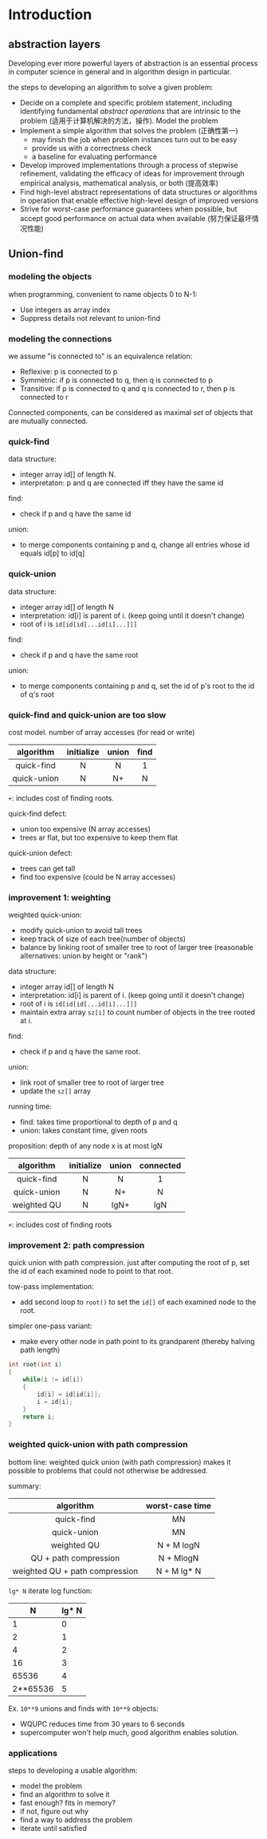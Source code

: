 # Introduction

## abstraction layers

Developing ever more powerful layers of abstraction is an essential process in computer science in general and in algorithm design in particular.

the steps to developing an algorithm to solve a given problem:

- Decide on a complete and specific problem statement, including identifying fundamental _abstract operations_ that are intrinsic to the problem (适用于计算机解决的方法，操作). Model the problem
- Implement a simple algorithm that solves the problem (正确性第一)
  - may finish the job when problem instances turn out to be easy
  - provide us with a correctness check
  - a baseline for evaluating performance
- Develop improved implementations through a process of stepwise refinement, validating the efficacy of ideas for improvement through empirical analysis, mathematical analysis, or both  (提高效率)
- Find high-level abstract representations of data structures or algorithms in operation that enable effective high-level design of improved versions
- Strive for worst-case performance guarantees when possible, but accept good performance on actual data when available (努力保证最坏情况性能)

## Union-find

### modeling the objects

when programming, convenient to name objects 0 to N-1:

- Use integers as array index
- Suppress details not relevant to union-find

### modeling the connections

we assume "is connected to" is an equivalence relation:

- Reflexive: p is connected to p
- Symmetric: if p is connected to q, then q is connected to p
- Transitive: if p is connected to q and q is connected to r, then p is connected to r

Connected components, can be considered as maximal _set_ of objects that are mutually connected.

### quick-find

data structure:

- integer array id[] of length N.
- interpretaton: p and q are connected iff they have the same id

find:

- check if p and q have the same id

union:

- to merge components containing p and q, change all entries whose id equals id[p] to id[q]

### quick-union

data structure:

- integer array id[] of length N
- interpretation: id[i] is parent of i. (keep going until it doesn't change)
- root of i is `id[id[id[...id[i]...]]]`

find:

- check if p and q have the same root

union:

- to merge components containing p and q, set the id of p's root to the id of q's root

### quick-find and quick-union are too slow

cost model. number of array accesses (for read or write)

|algorithm|initialize|union|find|
|:-----:|:-----:|:------:|:----:|
|quick-find|N|N|1|
|quick-union|N|N+|N|

`+`: includes cost of finding roots.

quick-find defect:

- union too expensive (N array accesses)
- trees ar flat, but too expensive to keep them flat

quick-union defect:

- trees can get tall
- find too expensive (could be N array accesses)

### improvement 1: weighting

weighted quick-union:

- modify quick-union to avoid tall trees
- keep track of size of each tree(number of objects)
- balance by linking root of smaller tree to root of larger tree (reasonable alternatives: union by height or "rank")

data structure:

- integer array id[] of length N
- interpretation: id[i] is parent of i. (keep going until it doesn't change)
- root of i is `id[id[id[...id[i]...]]]`
- maintain extra array `sz[i]` to count number of objects in the tree rooted at i.

find:

- check if p and q have the same root.

union:

- link root of smaller tree to root of larger tree
- update the `sz[]` array

running time:

- find: takes time proportional to depth of p and q
- union: takes constant time, given roots

proposition: depth of any node x is at most lgN


|algorithm|initialize|union|connected|
|:-----:|:-----:|:------:|:----:|
|quick-find|N|N|1|
|quick-union|N|N+|N|
|weighted QU|N|lgN+|lgN|

`+`: includes cost of finding roots

### improvement 2: path compression

quick union with path compression. just after computing the root of p, set the id of each examined node to point to that root.

tow-pass implementation:

- add second loop to `root()` to set the `id[]` of each examined node to the root.

simpler one-pass variant:

- make every other node in path point to its grandparent (thereby halving path length)

```c
int root(int i)
{
    while(i != id[i])
    {
        id[i] = id[id[i]];
        i = id[i];
    }
    return i;
}
```

### weighted quick-union with path compression

bottom line: weighted quick union (with path compression) makes it possible to problems that could not otherwise be addressed.

summary:

|algorithm|worst-case time|
|:------:|:--------------:|
|quick-find|MN|
|quick-union|MN|
|weighted QU|N + M logN|
|QU + path compression|N + MlogN|
|weighted QU + path compression|N + M lg* N|

`lg* N` iterate log function:

|N|lg* N|
|-|-|
|1|0|
|2|1|
|4|2|
|16|3|
|65536|4|
|2**65536|5|

Ex. `10**9` unions and finds with `10**9` objects:

- WQUPC reduces time from 30 years to 6 seconds
- supercomputer won't help much, good algorithm enables solution.

### applications

steps to developing a usable algorithm:

- model the problem
- find an algorithm to solve it
- fast enough? fits in memory?
- if not, figure out why
- find a way to address the problem
- iterate until satisfied
